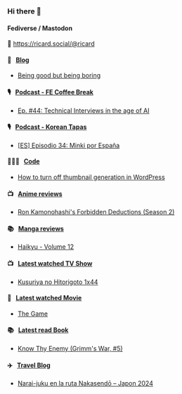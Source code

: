 ### Hi there 👋

#### Fediverse / Mastodon

🐘 https://ricard.social/@ricard

#### 📝 &nbsp;&nbsp;[Blog](https://ricard.blog)

- [Being good but being boring](https://ricard.blog/personal/being-good-but-being-boring/)

#### 🎙 &nbsp;&nbsp;[Podcast - FE Coffee Break](https://frontendcoffeebreak.transistor.fm/)

- [Ep. #44: Technical Interviews in the age of AI](https://share.transistor.fm/s/7e529a1f)

#### 🎙 &nbsp;&nbsp;[Podcast - Korean Tapas](https://koreantapas.show/)

- [[ES] Episodio 34: Minki por España](https://podcasters.spotify.com/pod/show/korean-tapas/episodes/ES-Episodio-34-Minki-por-Espaa-e2h7iun)

#### 👨🏻‍💻 &nbsp;&nbsp;[Code](https://ricard.dev)

- [How to turn off thumbnail generation in WordPress](https://ricard.dev/how-to-turn-off-thumbnail-generation-in-wordpress/)

#### 📺 &nbsp;&nbsp;[Anime reviews](https://anime.ricard.blog)

- [Ron Kamonohashi&#39;s Forbidden Deductions (Season 2)](https://anime.ricard.blog/reviews/ron-kamonohashi-forbidden-deductions-season-2/)

#### 📚 &nbsp;&nbsp;[Manga reviews](https://anime.ricard.blog)

- [Haikyu - Volume 12](https://manga.ricard.blog/reviews/haikyuu/volume/12/)

#### 📺 &nbsp;&nbsp;[Latest watched TV Show](https://quicoto.github.io/reviews/tv-shows)

- [Kusuriya no Hitorigoto 1x44](https://quicoto.github.io/reviews/tv-shows/kusuriya-no-hitorigoto/1x44)

#### 🍿 &nbsp;&nbsp;[Latest watched Movie](https://quicoto.github.io/reviews/movies/)

- [The Game](https://quicoto.github.io/reviews/movies/the-game/)

#### 📚 &nbsp;&nbsp;[Latest read Book](https://ricard.blog/books/)

- [Know Thy Enemy (Grimm&#39;s War, #5)](https://www.goodreads.com/review/show/7019803899?utm_medium=api&amp;utm_source=rss)

#### ✈️ &nbsp;&nbsp;[Travel Blog](https://www.quicoto.com/)

- [Narai-juku en la ruta Nakasendō – Japon 2024](https://www.quicoto.com/narai-juku-en-la-ruta-nakasendo-japon-2024/)
